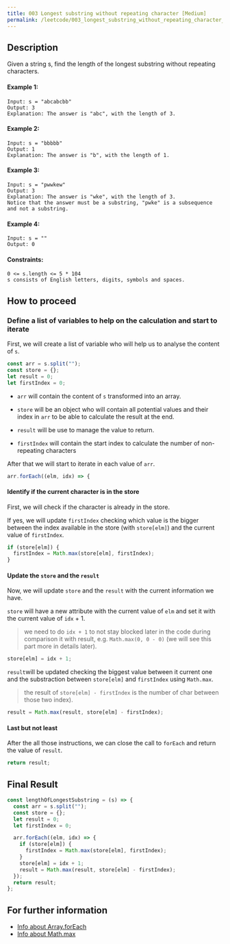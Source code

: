 ```yaml
---
title: 003 Longest substring without repeating character [Medium]
permalink: /leetcode/003_longest_substring_without_repeating_character__Medium__/
---
```


## Description

Given a string s, find the length of the longest substring without repeating characters.

#### Example 1:

```
Input: s = "abcabcbb"
Output: 3
Explanation: The answer is "abc", with the length of 3.
```

#### Example 2:

```
Input: s = "bbbbb"
Output: 1
Explanation: The answer is "b", with the length of 1.
```

#### Example 3:

```
Input: s = "pwwkew"
Output: 3
Explanation: The answer is "wke", with the length of 3.
Notice that the answer must be a substring, "pwke" is a subsequence and not a substring.
```

#### Example 4:

```
Input: s = ""
Output: 0
```

#### Constraints:

```
0 <= s.length <= 5 * 104
s consists of English letters, digits, symbols and spaces.
```

## How to proceed

### Define a list of variables to help on the calculation and start to iterate

First, we will create a list of variable who will help us to analyse the content of `s`.

```javascript
const arr = s.split("");
const store = {};
let result = 0;
let firstIndex = 0;
```

- `arr` will contain the content of `s` transformed into an array.

- `store` will be an object who will contain all potential values and their index in `arr` to be able to calculate the result at the end.

- `result` will be use to manage the value to return.

- `firstIndex` will contain the start index to calculate the number of non-repeating characters

After that we will start to iterate in each value of `arr`.

```javascript
arr.forEach((elm, idx) => {
```

#### Identify if the current character is in the store

First, we will check if the character is already in the store.

If yes, we will update `firstIndex` checking which value is the bigger between the index available in the store (with `store[elm]`) and the current value of `firstIndex`.

```javascript
if (store[elm]) {
  firstIndex = Math.max(store[elm], firstIndex);
}
```

#### Update the `store` and the `result`

Now, we will update `store` and the `result` with the current information we have.

`store` will have a new attribute with the current value of `elm` and set it with the current value of `idx` + 1.

> we need to do `idx + 1` to not stay blocked later in the code during comparison it with result, e.g. `Math.max(0, 0 - 0)` (we will see this part more in details later).

```javascript
store[elm] = idx + 1;
```

`result`will be updated checking the biggest value between it current one and the substraction between `store[elm]` and `firstIndex` using `Math.max`.

> the result of `store[elm] - firstIndex` is the number of char between those two index).

```javascript
result = Math.max(result, store[elm] - firstIndex);
```

#### Last but not least

After the all those instructions, we can close the call to `forEach` and return the value of `result`.

```javascript
return result;
```

## Final Result

```javascript
const lengthOfLongestSubstring = (s) => {
  const arr = s.split("");
  const store = {};
  let result = 0;
  let firstIndex = 0;

  arr.forEach((elm, idx) => {
    if (store[elm]) {
      firstIndex = Math.max(store[elm], firstIndex);
    }
    store[elm] = idx + 1;
    result = Math.max(result, store[elm] - firstIndex);
  });
  return result;
};
```

## For further information

- [Info about Array.forEach](https://developer.mozilla.org/en-US/docs/Web/JavaScript/Reference/Global_Objects/Array/forEach)
- [Info about Math.max](https://developer.mozilla.org/en-US/docs/Web/JavaScript/Reference/Global_Objects/Math/max)
